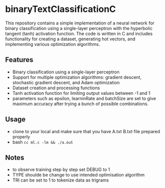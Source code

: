 # binaryTextClassificationC

This repository contains a simple implementation of a neural network for binary classification using a single-layer perceptron with the hyperbolic tangent (tanh) activation function. The code is written in C and includes functionality for creating a dataset, generating hot vectors, and implementing various optimization algorithms.

## Features

- Binary classification using a single-layer perceptron
- Support for multiple optimization algorithms: gradient descent, stochastic gradient descent, and Adam optimization
- Dataset creation and processing functions
- Tanh activation function for limiting output values between -1 and 1
- parameters such as epsilon, learninRate and batchSize are set to give maximum accuracy after trying a bunch of possible combinations.  

## Usage

- clone to your local and make sure that you have A.txt B.txt file prepared properly
- bash ```cc ml.c -lm && ./a.out```

## Notes
- to observe training step by step set DEBUG to 1
- TYPE shoulde be change to use intended optimisation algorithm
- TRI can be set to 1 to tokenize data as trigrams
